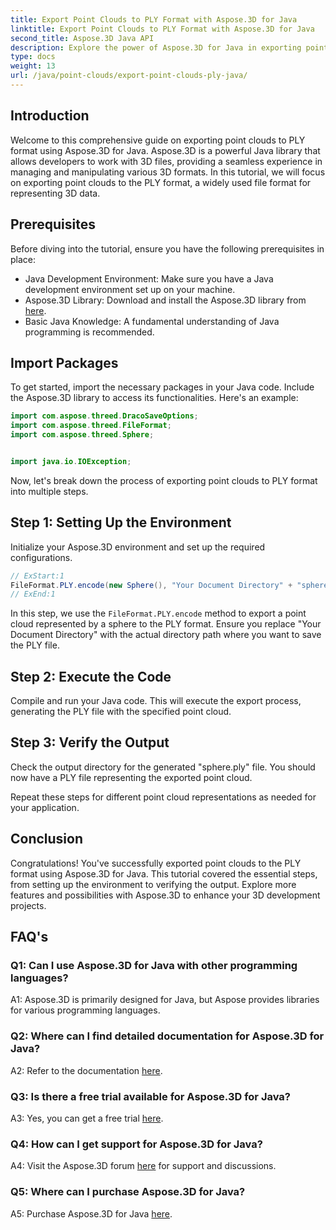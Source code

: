 ```yaml
---
title: Export Point Clouds to PLY Format with Aspose.3D for Java
linktitle: Export Point Clouds to PLY Format with Aspose.3D for Java
second_title: Aspose.3D Java API
description: Explore the power of Aspose.3D for Java in exporting point clouds to PLY format. Follow our step-by-step guide for seamless 3D development.
type: docs
weight: 13
url: /java/point-clouds/export-point-clouds-ply-java/
---
```

## Introduction

Welcome to this comprehensive guide on exporting point clouds to PLY format using Aspose.3D for Java. Aspose.3D is a powerful Java library that allows developers to work with 3D files, providing a seamless experience in managing and manipulating various 3D formats. In this tutorial, we will focus on exporting point clouds to the PLY format, a widely used file format for representing 3D data.

## Prerequisites

Before diving into the tutorial, ensure you have the following prerequisites in place:

- Java Development Environment: Make sure you have a Java development environment set up on your machine.
- Aspose.3D Library: Download and install the Aspose.3D library from [here](https://releases.aspose.com/3d/java/).
- Basic Java Knowledge: A fundamental understanding of Java programming is recommended.

## Import Packages

To get started, import the necessary packages in your Java code. Include the Aspose.3D library to access its functionalities. Here's an example:

```java
import com.aspose.threed.DracoSaveOptions;
import com.aspose.threed.FileFormat;
import com.aspose.threed.Sphere;


import java.io.IOException;
```

Now, let's break down the process of exporting point clouds to PLY format into multiple steps.

## Step 1: Setting Up the Environment

Initialize your Aspose.3D environment and set up the required configurations.

```java
// ExStart:1
FileFormat.PLY.encode(new Sphere(), "Your Document Directory" + "sphere.ply");
// ExEnd:1
```

In this step, we use the `FileFormat.PLY.encode` method to export a point cloud represented by a sphere to the PLY format. Ensure you replace "Your Document Directory" with the actual directory path where you want to save the PLY file.

## Step 2: Execute the Code

Compile and run your Java code. This will execute the export process, generating the PLY file with the specified point cloud.

## Step 3: Verify the Output

Check the output directory for the generated "sphere.ply" file. You should now have a PLY file representing the exported point cloud.

Repeat these steps for different point cloud representations as needed for your application.

## Conclusion

Congratulations! You've successfully exported point clouds to the PLY format using Aspose.3D for Java. This tutorial covered the essential steps, from setting up the environment to verifying the output. Explore more features and possibilities with Aspose.3D to enhance your 3D development projects.

## FAQ's

### Q1: Can I use Aspose.3D for Java with other programming languages?

A1: Aspose.3D is primarily designed for Java, but Aspose provides libraries for various programming languages.

### Q2: Where can I find detailed documentation for Aspose.3D for Java?

A2: Refer to the documentation [here](https://reference.aspose.com/3d/java/).

### Q3: Is there a free trial available for Aspose.3D for Java?

A3: Yes, you can get a free trial [here](https://releases.aspose.com/).

### Q4: How can I get support for Aspose.3D for Java?

A4: Visit the Aspose.3D forum [here](https://forum.aspose.com/c/3d/18) for support and discussions.

### Q5: Where can I purchase Aspose.3D for Java?

A5: Purchase Aspose.3D for Java [here](https://purchase.aspose.com/buy).
